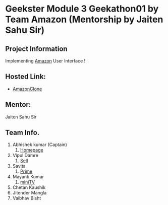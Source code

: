 # Geekster Module 3 Geekathon01 by Team Amazon (Mentorship by Jaiten Sahu Sir)
## Project Information
Implementing [Amazon](https://www.amazon.in/) User Interface ! 

## Hosted Link:
 + [AmazonClone](https://alex21c.github.io/AmazonClone/homepage/)

## Mentor:
Jaiten Sahu Sir 

## Team Info.
 1. Abhishek kumar (Captain)
    1. [Homepage](https://alex21c.github.io/AmazonClone/homepage)
 2. Vipul Damre
    1. [Sell](https://alex21c.github.io/AmazonClone/sell)
 3. Savita
    1. [Prime](https://alex21c.github.io/AmazonClone/prime)   
 4. Mayank Kumar
    1. [miniTV](https://alex21c.github.io/AmazonClone/miniTV)  
 6. Chetan Kaushik
 7. Jitender Mangla
 8. Vaibhav Bisht
